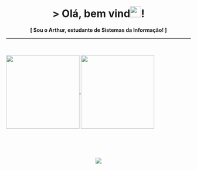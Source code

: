 <h1 align="center">> Olá, bem vind<img src="https://github.com/arthwho/arthwho/assets/111618104/a26fc59e-68ca-4368-b447-bffc86f6127e" width="30em">!</h1>
<p align="center">
  <b>[ Sou o Arthur, estudante de Sistemas da Informação! ]</b><br><hr><br>
</p>

<a href="https://github.com/arthwho">
  <img height=200 align="center" src="https://github-readme-stats.vercel.app/api?username=arthwho&theme=gotham&bg_color=00000000&card_width=300" />
</a>
<a href="https://github.com/arthwho">
  <img height=200 align="center" src="https://github-readme-stats.vercel.app/api/top-langs?username=arthwho&layout=compact&langs_count=8&card_width=300&theme=gotham&bg_color=00000000" />
</a>

<br><br><br>
<p align="center">
  <img src="https://github.com/arthwho/arthwho/assets/111618104/a346683f-88b3-4b21-a84a-756350b91e2a">
</p>

<!--
### Olá! 👋
**arthwho/arthwho** is a ✨ _special_ ✨ repository because its `README.md` (this file) appears on your GitHub profile.

Here are some ideas to get you started:

- 🔭 I’m currently working on ...
- 🌱 I’m currently learning ...
- 👯 I’m looking to collaborate on ...
- 🤔 I’m looking for help with ...
- 💬 Ask me about ...
- 📫 How to reach me: ...
- 😄 Pronouns: ...
- ⚡ Fun fact: ...
-->
